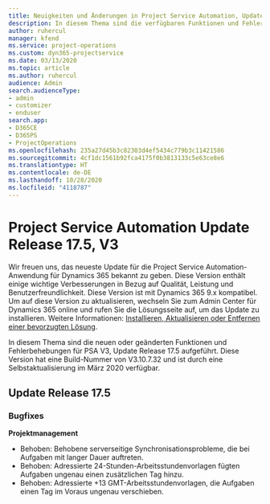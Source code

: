 ```yaml
---
title: Neuigkeiten und Änderungen in Project Service Automation, Update Release 17.5, Hotfix, V3
description: In diesem Thema sind die verfügbaren Funktionen und Fehlerbehebungen für Project Service Automation Update Release 17.5, V3 aufgeführt.
author: ruhercul
manager: kfend
ms.service: project-operations
ms.custom: dyn365-projectservice
ms.date: 03/13/2020
ms.topic: article
ms.author: ruhercul
audience: Admin
search.audienceType:
- admin
- customizer
- enduser
search.app:
- D365CE
- D365PS
- ProjectOperations
ms.openlocfilehash: 235a27d45b3c82303d4ef5434c779b3c11421586
ms.sourcegitcommit: 4cf1dc1561b92fca4175f0b3813133c5e63ce8e6
ms.translationtype: HT
ms.contentlocale: de-DE
ms.lasthandoff: 10/28/2020
ms.locfileid: "4118787"
---
```

# <a name="project-service-automation-update-release-175-v3"></a>Project Service Automation Update Release 17.5, V3

Wir freuen uns, das neueste Update für die Project Service Automation-Anwendung für Dynamics 365 bekannt zu geben. Diese Version enthält einige wichtige Verbesserungen in Bezug auf Qualität, Leistung und Benutzerfreundlichkeit.  Diese Version ist mit Dynamics 365 9.x kompatibel. Um auf diese Version zu aktualisieren, wechseln Sie zum Admin Center für Dynamics 365 online und rufen Sie die Lösungsseite auf, um das Update zu installieren. Weitere Informationen: [Installieren, Aktualisieren oder Entfernen einer bevorzugten Lösung](https://docs.microsoft.com/power-platform/admin/install-remove-preferred-solution).

In diesem Thema sind die neuen oder geänderten Funktionen und Fehlerbehebungen für PSA V3, Update Release 17.5 aufgeführt. Diese Version hat eine Build-Nummer von V3.10.7.32 und ist durch eine Selbstaktualisierung im März 2020 verfügbar.


## <a name="update-release-175"></a>Update Release 17.5

### <a name="bug-fixes"></a>Bugfixes


**Projektmanagement**

- Behoben: Behobene serverseitige Synchronisationsprobleme, die bei Aufgaben mit langer Dauer auftreten.
- Behoben: Adressierte 24-Stunden-Arbeitsstundenvorlagen fügten Aufgaben ungenau einen zusätzlichen Tag hinzu.
- Behoben: Adressierte +13 GMT-Arbeitsstundenvorlagen, die Aufgaben einen Tag im Voraus ungenau verschieben.

